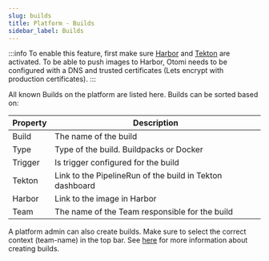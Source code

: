 ```yaml
---
slug: builds
title: Platform - Builds
sidebar_label: Builds
---
```


:::info
To enable this feature, first make sure [Harbor](../../apps/harbor.md) and [Tekton](../../apps/tekton.md) are activated. To be able to push images to Harbor, Otomi needs to be configured with a DNS and trusted certificates (Lets encrypt with production certificates).
:::

All known Builds on the platform are listed here. Builds can be sorted based on:

| Property      | Description                                            |
| ------------- | ------------------------------------------------------ |
| Build         | The name of the build                                  |
| Type          | Type of the build. Buildpacks or Docker                |
| Trigger       | Is trigger configured for the build                    |
| Tekton        | Link to the PipelineRun of the build in Tekton dashboard |
| Harbor        | Link to the image in Harbor                            |
| Team          | The name of the Team responsible for the build         |

A platform admin can also create builds. Make sure to select the correct context (team-name) in the top bar. See [here](/docs/for-devs/console/builds) for more information about creating builds.
